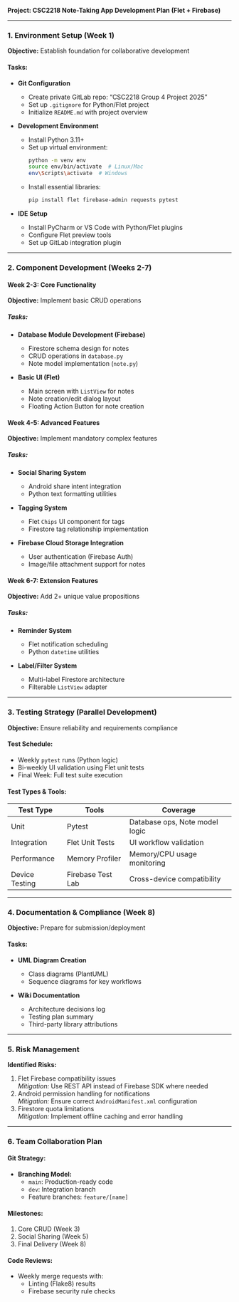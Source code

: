 **Project: CSC2218 Note-Taking App Development Plan (Flet + Firebase)**

---

### 1. Environment Setup (Week 1)  
**Objective:** Establish foundation for collaborative development  

#### Tasks:  
- **Git Configuration**  
  - Create private GitLab repo: “CSC2218 Group 4 Project 2025”  
  - Set up `.gitignore` for Python/Flet project  
  - Initialize `README.md` with project overview  

- **Development Environment**  
  - Install Python 3.11+  
  - Set up virtual environment:  
    ```bash
    python -m venv env
    source env/bin/activate  # Linux/Mac
    env\Scripts\activate  # Windows
    ```
  - Install essential libraries:  
    ```bash
    pip install flet firebase-admin requests pytest
    ```
  
- **IDE Setup**  
  - Install PyCharm or VS Code with Python/Flet plugins  
  - Configure Flet preview tools  
  - Set up GitLab integration plugin  
  
---

### 2. Component Development (Weeks 2-7)  
#### **Week 2-3: Core Functionality**  
**Objective:** Implement basic CRUD operations  

##### Tasks:  
- **Database Module Development (Firebase)**  
  - Firestore schema design for notes  
  - CRUD operations in `database.py`  
  - Note model implementation (`note.py`)  

- **Basic UI (Flet)**  
  - Main screen with `ListView` for notes  
  - Note creation/edit dialog layout  
  - Floating Action Button for note creation  

#### **Week 4-5: Advanced Features**  
**Objective:** Implement mandatory complex features  

##### Tasks:  
- **Social Sharing System**  
  - Android share intent integration  
  - Python text formatting utilities  

- **Tagging System**  
  - Flet `Chips` UI component for tags  
  - Firestore tag relationship implementation  

- **Firebase Cloud Storage Integration**  
  - User authentication (Firebase Auth)  
  - Image/file attachment support for notes  

#### **Week 6-7: Extension Features**  
**Objective:** Add 2+ unique value propositions  

##### Tasks:  
- **Reminder System**  
  - Flet notification scheduling  
  - Python `datetime` utilities  
  
- **Label/Filter System**  
  - Multi-label Firestore architecture  
  - Filterable `ListView` adapter  

---

### 3. Testing Strategy (Parallel Development)  
**Objective:** Ensure reliability and requirements compliance  

#### Test Schedule:  
- Weekly `pytest` runs (Python logic)  
- Bi-weekly UI validation using Flet unit tests  
- Final Week: Full test suite execution  

#### Test Types & Tools:  
| Test Type       | Tools              | Coverage                      |
|----------------|-------------------|-------------------------------|
| Unit          | Pytest             | Database ops, Note model logic |
| Integration   | Flet Unit Tests    | UI workflow validation        |
| Performance   | Memory Profiler    | Memory/CPU usage monitoring   |
| Device Testing | Firebase Test Lab | Cross-device compatibility    |

---

### 4. Documentation & Compliance (Week 8)  
**Objective:** Prepare for submission/deployment  

#### Tasks:  
- **UML Diagram Creation**  
  - Class diagrams (PlantUML)  
  - Sequence diagrams for key workflows  

- **Wiki Documentation**  
  - Architecture decisions log  
  - Testing plan summary  
  - Third-party library attributions  

---

### 5. Risk Management  
**Identified Risks:**  
1. Flet Firebase compatibility issues  
   *Mitigation:* Use REST API instead of Firebase SDK where needed  
2. Android permission handling for notifications  
   *Mitigation:* Ensure correct `AndroidManifest.xml` configuration  
3. Firestore quota limitations  
   *Mitigation:* Implement offline caching and error handling  

---

### 6. Team Collaboration Plan  
#### **Git Strategy:**  
- **Branching Model:**  
  - `main`: Production-ready code  
  - `dev`: Integration branch  
  - Feature branches: `feature/[name]`  

#### **Milestones:**  
1. Core CRUD (Week 3)  
2. Social Sharing (Week 5)  
3. Final Delivery (Week 8)  

#### **Code Reviews:**  
- Weekly merge requests with:  
  - Linting (Flake8) results  
  - Firebase security rule checks  

